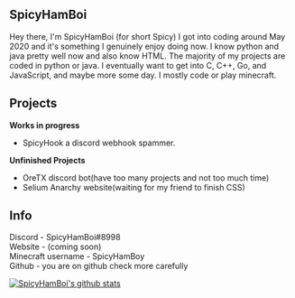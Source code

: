 ## SpicyHamBoi
Hey there, I'm SpicyHamBoi (for short Spicy) I got into coding around May 2020 and it's something I genuinely enjoy doing now.  I know python and java pretty well now and also know HTML. The majority of my projects are coded in python or java. I eventually want to get into C, C++, Go, and JavaScript, and maybe more some day. I mostly code or play minecraft.

## Projects 
**Works in progress** <br>
- SpicyHook a discord webhook spammer.

**Unfinished Projects** <br>
- OreTX discord bot(have too many projects and not too much time)
- Selium Anarchy website(waiting for my friend to finish CSS)

## Info 
Discord - SpicyHamBoi#8998 <br />
Website - (coming soon)<br />
Minecraft username - SpicyHamBoy <br />
Github - you are on github check more carefully

[![SpicyHamBoi's github stats](https://github-readme-stats.vercel.app/api?username=SpicyHamBoi&show_icons=true&theme=tokyonight&hide=issues)](https://github.com/SpicyHamBoi/github-readme-stats)
